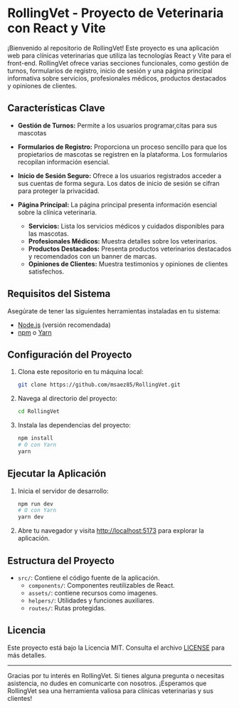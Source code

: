 # RollingVet - Proyecto de Veterinaria con React y Vite

¡Bienvenido al repositorio de RollingVet! Este proyecto es una aplicación web para clínicas veterinarias que utiliza las tecnologías React y Vite para el front-end. RollingVet ofrece varias secciones funcionales, como gestión de turnos, formularios de registro, inicio de sesión y una página principal informativa sobre servicios, profesionales médicos, productos destacados y opiniones de clientes.

## Características Clave

- **Gestión de Turnos:** Permite a los usuarios programar,citas para sus mascotas

- **Formularios de Registro:** Proporciona un proceso sencillo para que los propietarios de mascotas se registren en la plataforma. Los formularios recopilan información esencial.

- **Inicio de Sesión Seguro:** Ofrece a los usuarios registrados acceder a sus cuentas de forma segura. Los datos de inicio de sesión se cifran para proteger la privacidad.

- **Página Principal:** La página principal presenta información esencial sobre la clínica veterinaria.
  - **Servicios:** Lista los servicios médicos y cuidados disponibles para las mascotas.
  - **Profesionales Médicos:** Muestra detalles sobre los veterinarios.
  - **Productos Destacados:** Presenta productos veterinarios destacados y recomendados con un banner de marcas.
  - **Opiniones de Clientes:** Muestra testimonios y opiniones de clientes satisfechos.

## Requisitos del Sistema

Asegúrate de tener las siguientes herramientas instaladas en tu sistema:

- [Node.js](https://nodejs.org) (versión recomendada)
- [npm](https://www.npmjs.com/get-npm) o [Yarn](https://yarnpkg.com/getting-started/install)

## Configuración del Proyecto

1. Clona este repositorio en tu máquina local:

   ```bash
   git clone https://github.com/msaez85/RollingVet.git
   ```

2. Navega al directorio del proyecto:

   ```bash
   cd RollingVet
   ```

3. Instala las dependencias del proyecto:

   ```bash
   npm install
   # O con Yarn
   yarn
   ```

## Ejecutar la Aplicación

1. Inicia el servidor de desarrollo:

   ```bash
   npm run dev
   # O con Yarn
   yarn dev
   ```

2. Abre tu navegador y visita [http://localhost:5173](http://localhost:3000) para explorar la aplicación.

## Estructura del Proyecto

- `src/`: Contiene el código fuente de la aplicación.
  - `components/`: Componentes reutilizables de React.
  - `assets/`: contiene recursos como imagenes.
  - `helpers/`: Utilidades y funciones auxiliares.
  - `routes/`: Rutas protegidas.


## Licencia

Este proyecto está bajo la Licencia MIT. Consulta el archivo [LICENSE](LICENSE) para más detalles.

---

Gracias por tu interés en RollingVet. Si tienes alguna pregunta o necesitas asistencia, no dudes en comunicarte con nosotros. ¡Esperamos que RollingVet sea una herramienta valiosa para clínicas veterinarias y sus clientes!
